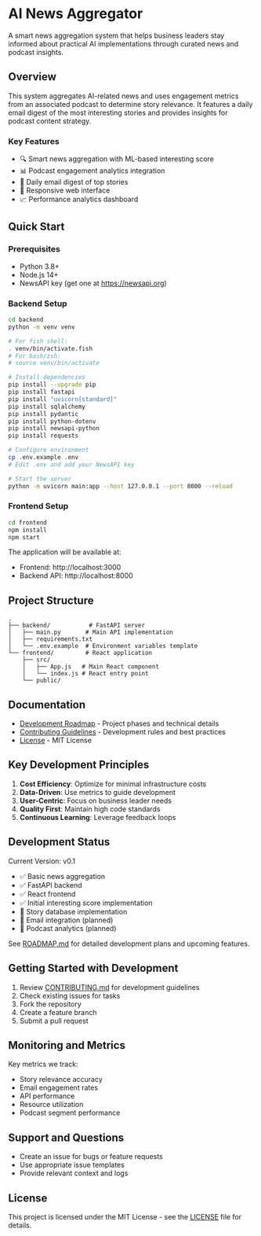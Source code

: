 # AI News Aggregator

A smart news aggregation system that helps business leaders stay informed about practical AI implementations through curated news and podcast insights.

## Overview

This system aggregates AI-related news and uses engagement metrics from an associated podcast to determine story relevance. It features a daily email digest of the most interesting stories and provides insights for podcast content strategy.

### Key Features

- 🔍 Smart news aggregation with ML-based interesting score
- 📊 Podcast engagement analytics integration
- 📧 Daily email digest of top stories
- 📱 Responsive web interface
- 📈 Performance analytics dashboard

## Quick Start

### Prerequisites

- Python 3.8+
- Node.js 14+
- NewsAPI key (get one at https://newsapi.org)

### Backend Setup

```bash
cd backend
python -m venv venv

# For fish shell:
. venv/bin/activate.fish
# For bash/zsh:
# source venv/bin/activate

# Install dependencies
pip install --upgrade pip
pip install fastapi
pip install "uvicorn[standard]"
pip install sqlalchemy
pip install pydantic
pip install python-dotenv
pip install newsapi-python
pip install requests

# Configure environment
cp .env.example .env
# Edit .env and add your NewsAPI key

# Start the server
python -m uvicorn main:app --host 127.0.0.1 --port 8000 --reload
```

### Frontend Setup

```bash
cd frontend
npm install
npm start
```

The application will be available at:
- Frontend: http://localhost:3000
- Backend API: http://localhost:8000

## Project Structure

```
.
├── backend/           # FastAPI server
│   ├── main.py       # Main API implementation
│   ├── requirements.txt
│   └── .env.example  # Environment variables template
└── frontend/         # React application
    ├── src/         
    │   ├── App.js   # Main React component
    │   └── index.js # React entry point
    └── public/      
```

## Documentation

- [Development Roadmap](ROADMAP.md) - Project phases and technical details
- [Contributing Guidelines](CONTRIBUTING.md) - Development rules and best practices
- [License](LICENSE) - MIT License

## Key Development Principles

1. **Cost Efficiency**: Optimize for minimal infrastructure costs
2. **Data-Driven**: Use metrics to guide development
3. **User-Centric**: Focus on business leader needs
4. **Quality First**: Maintain high code standards
5. **Continuous Learning**: Leverage feedback loops

## Development Status

Current Version: v0.1
- ✅ Basic news aggregation
- ✅ FastAPI backend
- ✅ React frontend
- ✅ Initial interesting score implementation
- 🔄 Story database implementation
- 📅 Email integration (planned)
- 📅 Podcast analytics (planned)

See [ROADMAP.md](ROADMAP.md) for detailed development plans and upcoming features.

## Getting Started with Development

1. Review [CONTRIBUTING.md](CONTRIBUTING.md) for development guidelines
2. Check existing issues for tasks
3. Fork the repository
4. Create a feature branch
5. Submit a pull request

## Monitoring and Metrics

Key metrics we track:
- Story relevance accuracy
- Email engagement rates
- API performance
- Resource utilization
- Podcast segment performance

## Support and Questions

- Create an issue for bugs or feature requests
- Use appropriate issue templates
- Provide relevant context and logs

## License

This project is licensed under the MIT License - see the [LICENSE](LICENSE) file for details.